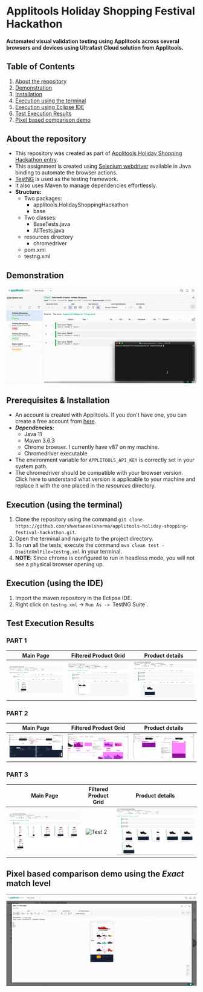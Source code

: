 # Applitools Holiday Shopping Festival Hackathon

#### Automated visual validation testing using Applitools across several browsers and devices using Ultrafast Cloud solution from Applitools.

## Table of Contents
1. [About the repository](#about)  
2. [Demonstration](#demo)
3. [Installation](#installation)
4. [Execution using the terminal](#terminalExecution)
5. [Execution using Eclipse IDE](#IDEExecution)
6. [Test Execution Results](#executionResults)
7. [Pixel based comparison demo](#pixelDemo)


<a name="about"></a>
## About the repository
* This repository was created as part of [Applitools Holiday Shopping Hackathon entry](https://applitools.com/hackathon-v20-3-instructions/).
* This assignment is created using [Selenium webdriver]() available in Java binding to automate the browser actions.  
* [TestNG]() is used as the testing framework.  
* It also uses Maven to manage dependencies effortlessly.  
* **Structure:**
  - Two packages:
    - applitools.HolidayShoppingHackathon
    - base
  - Two classes:
    - BaseTests.java
    - AllTests.java
  - resources directory
    - chromedriver
  - pom.xml
  - testng.xml
    

<a name="demo"></a>
## Demonstration
![Ultrafast Cloud](resources/media/final_tests.gif)


<a name="installation"></a>
## Prerequisites & Installation
* An account is created with Applitools. If you don't have one, you can create a free account from [here](https://auth.applitools.com/users/register).  
* **_Dependencies:_**  
  - Java 11  
  - Maven 3.6.3  
  - Chrome browser. I currently have v87 on my machine.
  - Chromedriver executable
* The environment variable for `APPLITOOLS_API_KEY` is correctly set in your system path.  
* The chromedriver should be compatible with your browser version. Click here to understand what version is applicable to your machine and replace it with the one placed in the _resources_ directory.


<a name="terminalExecution"></a>
## Execution (using the terminal)
1. Clone the repository using the command `git clone https://github.com/shwetaneelsharma/applitools-holiday-shopping-festival-hackathon.git`.  
2. Open the terminal and navigate to the project directory.  
3. To run all the tests, execute the command `mvn clean test -DsuiteXmlFile=testng.xml` in your terminal.  
4. **NOTE:** Since chrome is configured to run in headless mode, you will not see a physical browser opening up.

<a name="IDEExecution"></a>
## Execution (using the IDE)
1. Import the maven repository in the Eclipse IDE.  
2. Right click on `testng.xml` -> `Run As -> `TestNG Suite`. 


<a name="executionResults"></a>
## Test Execution Results  
### PART 1
|Main Page|Filtered Product Grid|Product details|
|---------|---------------------|---------------|
|![Test 1](resources/media/part1_T1.png)|![Test 2](resources/media/part1_T2.png)|![Test 3](resources/media/part1_T3.png)|


### PART 2
|Main Page|Filtered Product Grid|Product details|
|---------|---------------------|---------------|
|![Test 1](resources/media/part2_T1_bug.png)|![Test 2](resources/media/part2_T2_bug.png)|![Test 3](resources/media/part2_T3_bug.png)|

### PART 3
|Main Page|Filtered Product Grid|Product details|
|---------|---------------------|---------------|
|![Test 1](resources/media/part3_T1.png)|![Test 2](resources/media/part3_2.png)|![Test 3](resources/media/part3_T3.png)|


<a name="pixelDemo"></a>
## Pixel based comparison demo using the _Exact_ match level
![Demonstration](resources/media/part3_exact.gif)


